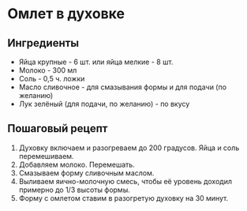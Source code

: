 # Омлет в духовке
## Ингредиенты
* Яйца крупные - 6 шт.
или яйца мелкие - 8 шт.
* Молоко - 300 мл
* Соль - 0,5 ч. ложки
* Масло сливочное - для смазывания формы и для подачи (по желанию)
* Лук зелёный (для подачи, по желанию) - по вкусу

## Пошаговый рецепт
1. Духовку включаем и разогреваем до 200 градусов. Яйца и соль перемешиваем.
2. Добавляем молоко. Перемешать.
3. Смазываем форму сливочным маслом.
4. Выливаем яично-молочную смесь, чтобы её уровень доходил примерно до 1/3 высоты формы.
5. Форму с омлетом ставим в разогретую духовку на 30 минут.
